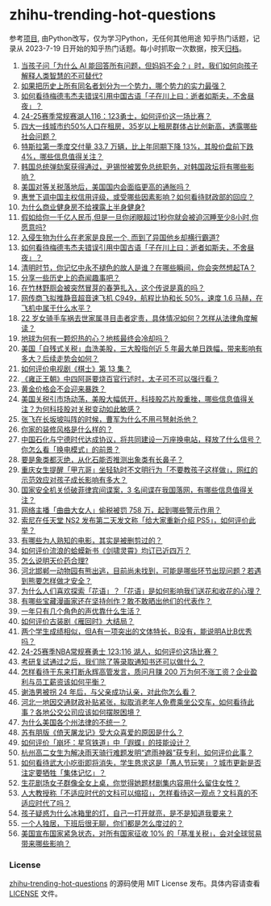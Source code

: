 # zhihu-trending-hot-questions
参考[项目](https://github.com/justjavac/zhihu-trending-hot-questions), 由Python改写，仅为学习Python，无任何其他用途
知乎热门话题，记录从 2023-7-19
日开始的知乎热门话题。每小时抓取一次数据，按天[归档](./data)。
<!-- BEGIN -->
<!-- 最后更新时间 2025-04-04 07:22:44.304598 -->
1. [当孩子问「为什么 AI 能回答所有问题，但妈妈不会？」时，我们如何向孩子解释人类智慧的不可替代?](https://www.zhihu.com/question/15747962329)
1. [如果把历史上所有同名者划分为一个势力，哪个势力的实力最强？](https://www.zhihu.com/question/15489188384)
1. [如何看待梅德韦杰夫错误引用中国古语「子在川上曰：逝者如斯夫，不舍昼夜」？](https://www.zhihu.com/question/1891284047193424538)
1. [24-25赛季常规赛湖人116：123勇士，如何评价这一场比赛？](https://www.zhihu.com/question/1891434111157134034)
1. [四大一线城市约50%人口在租房，35岁以上租房群体占比创新高，透露哪些社会问题？](https://www.zhihu.com/question/1890718507672528892)
1. [特斯拉第一季度交付量 33.7 万辆，比上年同期下降 13%，其股价盘前下跌 4%，哪些信息值得关注？](https://www.zhihu.com/question/1890876489769132410)
1. [韩国总统弹劾案获得通过，尹锡悦被罢免总统职务，对韩国政坛将有哪些影响？](https://www.zhihu.com/question/1891435699338711791)
1. [美国对等关税落地后，美国国内会面临更高的通胀吗？](https://www.zhihu.com/question/1891042899120054294)
1. [惠誉下调中国主权信用评级，或受哪些因素影响？如何看待财政部的回应？](https://www.zhihu.com/question/1891247847216734641)
1. [为什么商业健身房不给裸露上半身健身?](https://www.zhihu.com/question/10222870876)
1. [假如给你一千亿人民币,但是一旦你闭眼超过1秒你就会被迫沉睡至少8小时,你愿意吗?](https://www.zhihu.com/question/13956326304)
1. [入侵生物为什么在老家是良民一个, 而到了异国他乡却横行霸道?](https://www.zhihu.com/question/1889071400083498187)
1. [如何看待梅德韦杰夫错误引用中国古语「子在川上曰：逝者如斯夫，不舍昼夜」？](https://www.zhihu.com/question/1891284047193424538)
1. [清明时节，你记忆中永不褪色的故人是谁？在哪些瞬间，你会突然想起TA？](https://www.zhihu.com/question/1888603660570833482)
1. [分享一些历史上的奇闻趣事吧？](https://www.zhihu.com/question/13268166180)
1. [在竹林野厕会被突然冒芽的春笋扎入，这个传说是真的吗？](https://www.zhihu.com/question/1887835997783435049)
1. [网传商飞拟推静音超音速飞机 C949，航程比协和长 50%，速度 1.6 马赫，在飞机中属于什么水平？](https://www.zhihu.com/question/1889587174472659184)
1. [22 岁女骑手车祸去世家属寻目击者定责，具体情况如何？怎样从法律角度解读？](https://www.zhihu.com/question/1891056597314269472)
1. [地球为何有一颗炽热的心？地核最终会冷却吗？](https://www.zhihu.com/question/21028551)
1. [美国「自残式关税」血洗美股，三大股指创近 5 年最大单日跌幅，带来影响有多大？后续走势会如何？](https://www.zhihu.com/question/1891393908308670287)
1. [如何评价电视剧《棋士》第 13 集？](https://www.zhihu.com/question/1891221115847800225)
1. [《雍正王朝》中四阿哥要烧百官行述时，太子可不可以强行看？](https://www.zhihu.com/question/1889493633562047522)
1. [黄金价格会不会迎来暴跌？](https://www.zhihu.com/question/1888685528414660511)
1. [美国关税引市场动荡，美股大幅低开，科技股芯片股重挫，哪些信息值得关注？为何科技股对关税变动如此敏感？](https://www.zhihu.com/question/1891252508397101709)
1. [张飞在长坂坡叫阵的时候，曹军为什么不用弓弩射杀他？](https://www.zhihu.com/question/1890892421891610343)
1. [你家的装修风格是什么样的？](https://www.zhihu.com/question/13243626059)
1. [中国石化与宁德时代达成协议，将共同建设一万座换电站，释放了什么信号？你怎么看「换电模式」的前景？](https://www.zhihu.com/question/1890777673967579540)
1. [要是象类都灭绝，从化石能否推测出象类有长鼻子？](https://www.zhihu.com/question/1890332987599611726)
1. [重庆女生提醒「甲亢哥」坐轻轨时不文明行为「不要教孩子这样做」，网红的示范效应对孩子成长影响有多大？](https://www.zhihu.com/question/1891092500611036501)
1. [国家安全机关侦破菲律宾间谍案，3 名间谍在我国落网，有哪些信息值得关注？](https://www.zhihu.com/question/1891085194280281115)
1. [网络主播「曲曲大女人」偷税被罚 758 万，起到哪些警示作用？](https://www.zhihu.com/question/1890454842515875349)
1. [索尼在任天堂 NS2 发布第二天发文称「给大家重新介绍 PS5」，如何评价此举？](https://www.zhihu.com/question/1891153680570474948)
1. [有哪些为人熟知的电影，其实是被删剪过的？](https://www.zhihu.com/question/27181897)
1. [如何评价流浪的蛤蟆新书《剑啸灵霄》均订已近四万？](https://www.zhihu.com/question/1890889630188032557)
1. [怎么说明天价药合理?](https://www.zhihu.com/question/315038616)
1. [河北邯郸一动物园有熊出逃，目前尚未找到，可能是哪些环节出现问题？若遇到熊要怎样做才安全？](https://www.zhihu.com/question/1891126118213445182)
1. [为什么人们喜欢探索「花语」？「花语」是如何影响我们送花和收花的心理？](https://www.zhihu.com/question/15149542836)
1. [有哪些宝藏漫画家还在坚持创作？敢不敢晒出他们的代表作？](https://www.zhihu.com/question/14334173270)
1. [一年只有几个角色的声优靠什么生活？](https://www.zhihu.com/question/1889187621453932045)
1. [如何评价古装剧《雁回时》大结局？](https://www.zhihu.com/question/1890444747027477658)
1. [两个学生成绩相似，但A有一项突出的文体特长，B没有，能说明A比B优秀吗？](https://www.zhihu.com/question/1890821401587466955)
1. [24-25赛季NBA常规赛勇士 123:116 湖人，如何评价这场比赛？](https://www.zhihu.com/question/1891433749050282907)
1. [考研复试通过之后，我们除了等录取通知书还可以做什么？](https://www.zhihu.com/question/15762601408)
1. [怎样看待于东来打断永辉高管发言，质问月赚 200 万为何不涨工资？企业盈利与员工薪资该如何平衡？](https://www.zhihu.com/question/1891102694053212930)
1. [谢浩男被拐 24 年后，与父亲成功认亲，对此你怎么看？](https://www.zhihu.com/question/15012495065)
1. [河北一地因交通财政补贴紧张，拟取消老年人免费乘坐公交车，如何看待此事？各地公交公司应该如何摆脱困境？](https://www.zhihu.com/question/1891075726767264722)
1. [为什么美国各个州法律的不统一？](https://www.zhihu.com/question/28049999)
1. [苏有朋版《倚天屠龙记》受大众喜爱的原因是什么？](https://www.zhihu.com/question/617050214)
1. [如何评价「崩坏：星穹铁道」中「遐蝶」的技能设计？](https://www.zhihu.com/question/1889253472957862105)
1. [杭州高二女生为解决雨天骑行难题发明“遮雨神器”获专利，如何评价此事？](https://www.zhihu.com/question/1890802717821207421)
1. [如何看待武大小吃街即将消失，学生恳求这是「愚人节玩笑」？城市更新是否注定要牺牲「集体记忆」？](https://www.zhihu.com/question/1890382894486225413)
1. [生花剧场女子群像全女上桌，你觉得她题材剧集内容用什么留住女性？](https://www.zhihu.com/question/1891199504432201769)
1. [人大教授称「不适应时代的文科可以缩招」，怎样看待这一观点？文科真的不适应时代了吗？](https://www.zhihu.com/question/1890025274671854555)
1. [孩子疑惑为什么冰箱里的灯，自己一打开就亮，是不是知道我要来？](https://www.zhihu.com/question/15271587917)
1. [一个人独居，下班后很无聊，你们都是怎么度过的？](https://www.zhihu.com/question/11943651421)
1. [美国宣布国家紧急状态，对所有国家征收 10% 的「基准关税」，会对全球贸易带来哪些影响？](https://www.zhihu.com/question/1890995536515019291)
<!-- END -->
### License
[zhihu-trending-hot-questions](https://github.com/yaogengzhu/zhihu-trending-hot-questions)
的源码使用 MIT License 发布。具体内容请查看 [LICENSE](./LICENSE) 文件。
